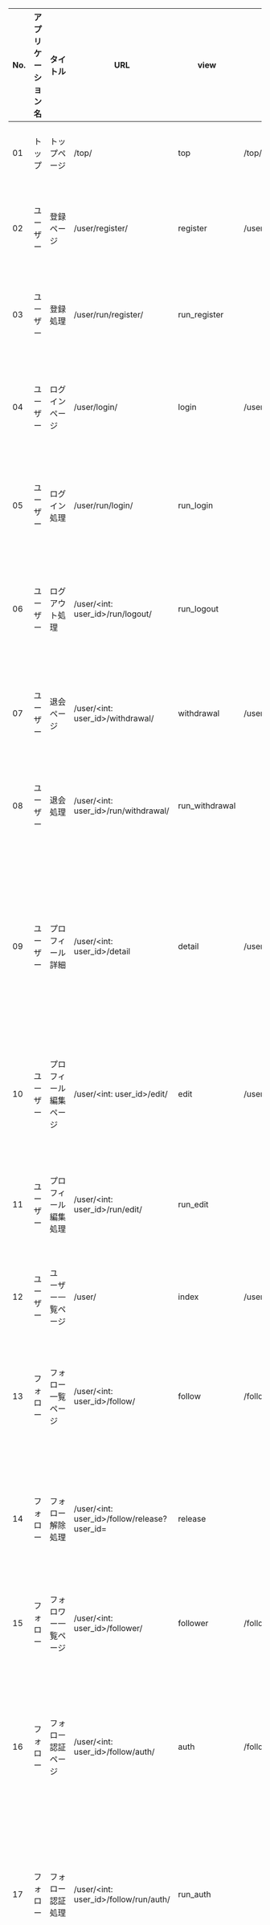 |No. |アプリケーション名|タイトル|URL|view|template|内容|備考|
|----|----|----|----|----|----|----|----|
|01|トップ|トップページ| /top/ | top | /top/index.html |サイトの説明<br>お知らせ||
|02|ユーザー|登録ページ| /user/register/ | register | /user/register.html |登録内容の入力<br>フォーム送信||
|03|ユーザー|登録処理| /user/run/register/ | run_register ||登録処理|登録ページからPOSTで取得|
|04|ユーザー|ログインページ| /user/login/ | login | /user/login.html |ログイン情報の入力<br>フォーム送信||
|05|ユーザー|ログイン処理| /user/run/login/ | run_login ||ログイン処理|ログインページからPOSTで取得|
|06|ユーザー|ログアウト処理| /user/<int: user_id>/run/logout/ | run_logout ||ログアウト処理|各ページのヘッダーからPOSTで取得|
|07|ユーザー|退会ページ| /user/<int: user_id>/withdrawal/ | withdrawal | /user/withdrawal.html |退会についての説明<br>大会の確認||
|08|ユーザー|退会処理| /user/<int: user_id>/run/withdrawal/ | run_withdrawal ||退会処理|退会ページからPOSTで取得|
|09|ユーザー|プロフィール詳細| /user/<int: user_id>/detail | detail | /user/detail.html |ユーザー情報の表示<br>フォローリスト・フォロワーリストの一部表示||
|10|ユーザー|プロフィール編集ページ| /user/<int: user_id>/edit/ | edit | /user/edit.html |ユーザー情報の編集<br>フォーム送信||
|11|ユーザー|プロフィール編集処理| /user/<int: user_id>/run/edit/ | run_edit ||ユーザー情報編集処理|プロフィール編集ページからPOSTで取得|
|12|ユーザー|ユーザー一覧ページ| /user/ | index | /user/index.html |ユーザーの表示||
|13|フォロー|フォロー一覧ページ| /user/<int: user_id>/follow/ | follow | /follow/follow.html |フォローしているユーザーを表示<br>フォロー解除||
|14|フォロー|フォロー解除処理| /user/<int: user_id>/follow/release?user_id= | release ||フォロー解除処理|フォロー一覧ページからPOSTで取得|
|15|フォロー|フォロワー一覧ページ| /user/<int: user_id>/follower/ | follower | /follow/follower.html |フォローされているユーザーを表示||
|16|フォロー|フォロー認証ページ| /user/<int: user_id>/follow/auth/ | auth | /follow/auth.html |フォロー申請の認証(プライベートアカウント)||
|17|フォロー|フォロー認証処理| /user/<int: user_id>/follow/run/auth/ | run_auth ||フォロー申請の認証(プライベートアカウント)|フォロー認証ページからPOSTで取得|
|18|問題|問題一覧ページ| /question/list/ | question | /question/index.html |問題一覧の表示(全て)<br>ブックマークフォーム送信||
|19|問題|自問題一覧ページ| /question/<int: user_id>/list/ | question | /question/index.html |問題一覧の表示(自作)||
|20|問題|ブックマーク処理| /question/list?user_id=&question_id= | bookmark ||ブックマーク処理|問題一覧ページからPOSTで取得|
|21|問題|問題詳細ページ| /question/<int: question_id>/detail/ | detail | /question/detail.html |問題詳細の表示(問題の情報、解いた人一覧)||
|22|問題|問題編集・新規作成ページ| /question/edit/ | edit | /question/edit.html |問題の作成・既存の問題の編集内容を入力<br>フォーム送信||
|23|問題|問題編集・新規作成処理| /question/run/edit?question_id= | run_edit |  |問題の作成・既存の問題の編集処理|問題編集・新規作成ページからPOSTで取得|
|24|ブックマーク|ブックマーク一覧ページ| /bookmark/<int: user_id>/list/ | index | /bookmark/index.html |問題一覧の表示(自分作成・ブックマーク)||
|25|ブックマーク|ブックマーク解除処理| /bookmark/<int: user_id>/list/ | release |  |問題一覧の表示(自分作成・ブックマーク)||
|26|プレイグランド|入力ページ| /playground/<int: code_id> | index | /playground/index.html |コード入力<br>実行フォーム送信<br>保存フォーム送信||
|27|プレイグランド|実行処理| /playground/<int: code_id>/run/ | run ||コードの実行<br>問題との答え合わせ<br>正解者登録|入力ページからPOSTで取得|
|28|プレイグランド|問題ページ| /playground/<int: question_id>/<int: code_id> | question | /playground/question.html |コード入力<br>問題フォーム送信<br>保存フォーム送信<br>問題フォーム送信||
|29|プレイグランド|問題処理| /playground/<int: question_id>/<int: code_id>/run/ | run_question ||コードの実行<br>問題との答え合わせ<br>正解者登録|問題ページからPOSTで取得|
|30|プレイグランド|保存処理| /playground/<int: code_id>/save/ | save ||コードの保存|入力ページ、問題ページからPOSTで取得|